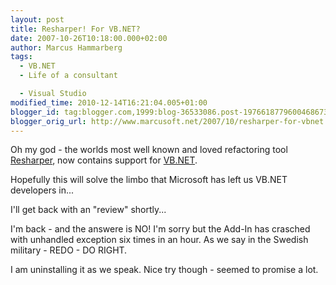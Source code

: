 ```yaml
---
layout: post
title: Resharper! For VB.NET?
date: 2007-10-26T10:18:00.000+02:00
author: Marcus Hammarberg
tags:
  - VB.NET
  - Life of a consultant

  - Visual Studio
modified_time: 2010-12-14T16:21:04.005+01:00
blogger_id: tag:blogger.com,1999:blog-36533086.post-1976618779600468673
blogger_orig_url: http://www.marcusoft.net/2007/10/resharper-for-vbnet.html
---
```


Oh my
god - the worlds most well known and loved refactoring
tool [Resharper](http://www.jetbrains.com/resharper/),
now contains support for
[VB.NET](http://www.jetbrains.com/resharper/features/newfeatures.html#vbImprovements).

Hopefully this will solve the limbo that Microsoft has left us VB.NET
developers in...

I'll get back with an "review" shortly...

I'm back - and the answere is NO! I'm sorry but the Add-In has crasched
with unhandled exception six times in an hour. As we say in the Swedish
military - REDO - DO RIGHT.

I am uninstalling it as we speak. Nice try though - seemed to promise a
lot.
